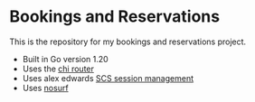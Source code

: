# Bookings and Reservations

This is the repository for my bookings and reservations project.

- Built in Go version 1.20
- Uses the [chi router](https://github.com/go-chi/chi)
- Uses alex edwards [SCS session management](https://github.com/alexedwards/scs)
- Uses [nosurf](https://github.com/justinas/nosurf) 